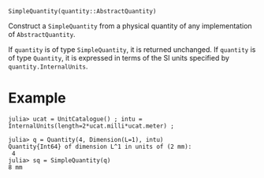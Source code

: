 ```
SimpleQuantity(quantity::AbstractQuantity)
```

Construct a `SimpleQuantity` from a physical quantity of any implementation of `AbstractQuantity`.

If `quantity` is of type `SimpleQuantity`, it is returned unchanged. If `quantity` is of type `Quantity`, it is expressed in terms of the SI units specified by `quantity.InternalUnits`.

# Example

```jldoctest
julia> ucat = UnitCatalogue() ; intu = InternalUnits(length=2*ucat.milli*ucat.meter) ;

julia> q = Quantity(4, Dimension(L=1), intu)
Quantity{Int64} of dimension L^1 in units of (2 mm):
 4
julia> sq = SimpleQuantity(q)
8 mm
```
